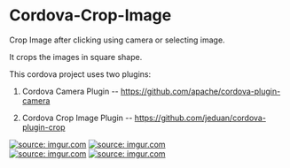 # Cordova-Crop-Image
Crop Image after clicking using camera or selecting image.

It crops the images in square shape. 

This cordova project uses two plugins:

1) Cordova Camera Plugin -- https://github.com/apache/cordova-plugin-camera

2) Cordova Crop Image Plugin -- https://github.com/jeduan/cordova-plugin-crop

<a href="http://imgur.com/1xPUR9h"><img src="http://i.imgur.com/1xPUR9h.png?1" title="source: imgur.com" /></a>
<a href="http://imgur.com/PPSln16"><img src="http://i.imgur.com/PPSln16.png?1" title="source: imgur.com" /></a>
<br>
<a href="http://imgur.com/wcsHbKN"><img src="http://i.imgur.com/wcsHbKN.png?3" title="source: imgur.com" /></a>
<a href="http://imgur.com/ILag71Z"><img src="http://i.imgur.com/ILag71Z.png?2" title="source: imgur.com" /></a>

